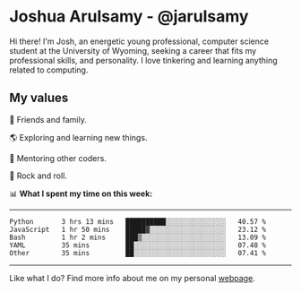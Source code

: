 # Joshua Arulsamy - @jarulsamy

Hi there! I'm Josh, an energetic young professional, computer science student at the University of Wyoming, seeking a career that fits my professional skills, and personality. I love tinkering and learning anything related to computing.

## My values

:yellow_heart: Friends and family.

:earth_americas: Exploring and learning new things.

:book: Mentoring other coders.

:guitar: Rock and roll.

:bar_chart: **What I spent my time on this week:**

------
<!--START_SECTION:waka-->
```text
Python       3 hrs 13 mins   ██████████░░░░░░░░░░░░░░░   40.57 % 
JavaScript   1 hr 50 mins    █████▓░░░░░░░░░░░░░░░░░░░   23.12 % 
Bash         1 hr 2 mins     ███▒░░░░░░░░░░░░░░░░░░░░░   13.09 % 
YAML         35 mins         ██░░░░░░░░░░░░░░░░░░░░░░░   07.48 % 
Other        35 mins         ██░░░░░░░░░░░░░░░░░░░░░░░   07.41 % 
```
<!--END_SECTION:waka-->
------

Like what I do? Find more info about me on my personal [webpage](https://arulsamy.me).
